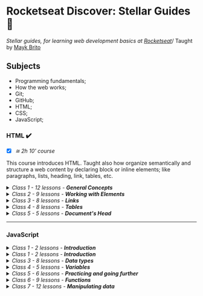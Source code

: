 # Rocketseat Discover: Stellar Guides​ :rocket:

_Stellar guides, for learning web development basics at [Rocketseat](https://rocketseat.com.br/)_/
Taught by [Mayk Brito](https://github.com/maykbrito/)

## Subjects

- Programming fundamentals;
- How the web works;
- Git;
- GitHub; ​​
- HTML;
- CSS;
- JavaScript;

### HTML :heavy_check_mark:

- [x] _≅ 2h 10' course_

This course introduces HTML. Taught also how organize semantically and structure a web content by declaring block or inline elements; like paragraphs, lists, heading, link, tables, etc.

<details>
     <summary><em>Class 1 - 12 lessons - <strong>General Concepts</strong></em>
     </summary>
<ol>
	<li>☑️ Opening </li>
    <li>☑️ Installing the HTML preview plugin</li>
    <li>☑️ What is HTML</li>
    <li>☑️ Comments</li>
	<li>☑️ Tag's anatomy</li>
    <li>☑️ Attributes</li>
    <li>☑️ Global Attributes</li>
	<li>☑️ Nesting and hierarchy</li>
    <li>☑️ Let's Practice!</li>   
    <li>☑️ Reserved keywords</li>   
    <li>☑️ Document's anatomy</li>   
    <li>☑️ Creating projects</li>
    </ol>
 </details>
 <details>
     <summary><em>Class 2 - 9 lessons - <strong>Working with Elements</strong></em>
     </summary>
<ol>
	<li>☑️ Semantics </li>
    <li>☑️ Headings and paragraphs</li>
    <li>☑️ Lists</li>
    <li>☑️ Quotations</li>
	<li>☑️ Abbreviations</li>
    <li>☑️ Adresses</li>
    <li>☑️ Description list</li>
	<li>☑️ Displaying code</li>
    <li>☑️ General elements</li>   
    <li>☑️ Reserved keywords</li>   
    <li>☑️ Document's anatomy</li>   
    <li>☑️ Generic container elements</li>
    </ol>
 </details>
  <details>
     <summary><em>Class 3 - 8 lessons - <strong>Links</strong></em>
     </summary>
<ol>
	<li>☑️ Presenting anchor tag</li>
	<li>☑️ Using &lt;a&gt;</li>
	<li>☑️ &lt;a&gt; and its within content</li>
	<li>☑️ URLs and paths</li>
	<li>☑️ How to navigate on directories</li>
	<li>☑️ Absolute paths and relative paths</li>
	<li>☑️ Assessment</li>
	<li>☑️ Assessment guided solution</li>
    </ol>
 </details>
  <details>
     <summary><em>Class 4 - 8 lessons - <strong>Tables</strong></em>
     </summary>
<ol>
	<li>☑️ Tables</li>
	<li>☑️ Basic table</li>
	<li>☑️ Organizing table</li>
	<li>☑️ Complex table</li>
	<li>☑️ Complex THead</li>
	<li>☑️ Complex TBody</li>
	<li>☑️ Improving with colgroup</li>
	<li>☑️ Improving accessibility</li>
    </ol>
 </details>
  <details>
     <summary><em>Class 5 - 5 lessons - <strong>Document's Head</strong></em>
     </summary>
<ol>
	<li>☑️ &lt;head&gt;</li>
	<li>☑️ &lt;meta&gt;</li>
	<li>☑️ Favicon</li>
	<li>☑️ Meta SEO</li>
	<li>☑️ Meta Social</li>
    </ol>
 </details>
<hr>

### JavaScript

<details>
    <summary>
        <em>Class 1 - 2 lessons - <strong>Introduction</strong></em>
    </summary>
    <ol>
	    <li>☑️ Opening</li>
	    <li>☑️ What is JavaScript</li>
    </ol>
</details>

<details>
    <summary>
        <em>Class 1 - 2 lessons - <strong>Introduction</strong></em>
    </summary>
    <ol>
    	<li>☑️ JavaScript Syntax</li>
	    <li>☑️ How to run JavaScript</li>
	    <li>☑️ Adding JS files to your front-end project</li>
	    <li>☑️ Comments in JavaScript</li>
    </ol>
</details>

<details>
    <summary>
        <em>Class 3 - 8 lessons - <strong>Data types</strong></em>
    </summary>
    <ol>
    	<li>☑️ Introduction to data types</li>
    	<li>☑️ String</li>
    	<li>☑️ Number</li>
    	<li>☑️ Boolean  </li>
    	<li>☑️ Undefined vs Null</li>
    	<li>☑️ Object</li>
    	<li>☑️ Array</li>
    	<li>☑️ Conclusion</li>
    </ol>
</details>

<details>
    <summary>
        <em>Class 4 - 5 lessons - <strong>Variables</strong></em>
    </summary>
    <ol>
    	<li>☑️ Knowing variables</li>
    	<li>☑️ Dynamic types</li>
    	<li>☑️ Scope and var keyword</li>
    	<li>☑️ Scope, let and const</li>
    	<li>☑️ Naming variables</li>
    </ol>
</details>

<details>
    <summary>
        <em>Class 5 - 6 lessons - <strong>Practicing and going further</strong></em>
    </summary>
    <ol>
    	<li>☑️ Declaration assignment var</li>
    	<li>☑️ Grouping declarations</li>
    	<li>☑️ Concatenation and interpolation</li>
    	<li>☑️ Objects</li>
    	<li>☑️ Arrays</li>
    	<li>☑️ Exercises</li>
    </ol>
</details>

<details>
    <summary>
        <em>Class 6 - 9 lessons - <strong>Functions</strong></em>
    </summary>
    <ol>
    	<li>☑️ Functions</li>
    	<li>☑️ Arguments and parameters</li>
    	<li>☑️ Obtaining values by return</li>
    	<li>☑️ Another glaze into functions</li>
    	<li>☑️ Function scope</li>
    	<li>☑️ Function hoisting</li>
    	<li>☑️ Function hoisting</li>
    	<li>☑️ Arrow function</li>
    	<li>☑️ Callback function</li>
    	<li>☑️ Constructor functions</li>
    </ol>
</details>

<details>
    <summary>
        <em>Class 7 - 12 lessons - <strong>Manipulating data</strong></em>
    </summary>
    <ol>
    	<li>☑️ Prototype chain</li>
    	<li>☑️ Type coercion vs Type conversion</li>
    	<li>☑️ Numbers into String && vice versa</li>
    </ol>
</details>
